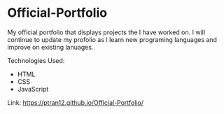 # Official-Portfolio

My official portfolio that displays projects the I have worked on. I will continue to update my profolio as I learn new programing languages and improve on existing lanuages. 

Technologies Used: 
- HTML
- CSS 
- JavaScript 

Link: https://ptran12.github.io/Official-Portfolio/

